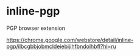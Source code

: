 # inline-pgp
PGP browser extension

https://chrome.google.com/webstore/detail/inline-pgp/ilbcgbbjobmcldeiebijihfbndolhbfl?hl=ru
